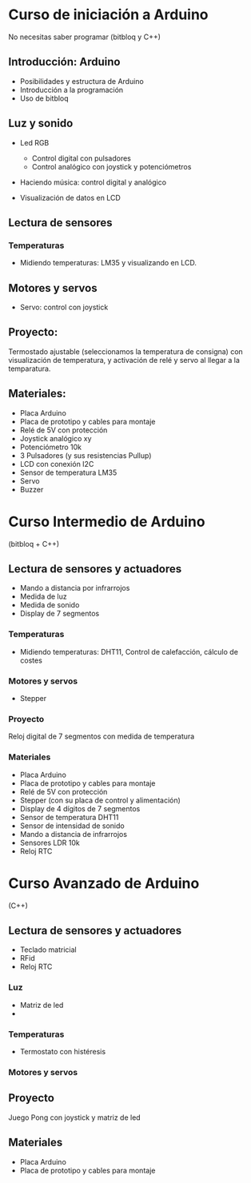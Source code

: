 # Curso de iniciación a Arduino
No necesitas saber programar
(bitbloq y C++)

## Introducción: Arduino

* Posibilidades y estructura de Arduino
* Introducción a la programación
* Uso de bitbloq

## Luz y sonido

* Led RGB

	* Control digital con pulsadores
	* Control analógico con joystick y potenciómetros

* Haciendo música: control digital y analógico

* Visualización de datos en LCD

## Lectura de sensores

### Temperaturas

* Midiendo temperaturas: LM35 y visualizando en LCD.

## Motores y servos

* Servo: control con joystick

## Proyecto: 

Termostado ajustable (seleccionamos la temperatura de consigna) con visualización de temperatura, y activación de relé y servo al llegar a la temparatura.

## Materiales:

* Placa Arduino
* Placa de prototipo y cables para montaje
* Relé de 5V con protección
* Joystick analógico xy
* Potenciómetro 10k
* 3 Pulsadores (y sus resistencias Pullup)
* LCD con conexión I2C
* Sensor de temperatura LM35
* Servo
* Buzzer

# Curso Intermedio de Arduino
(bitbloq + C++)

## Lectura de sensores y actuadores

* Mando a distancia por infrarrojos
* Medida de luz
* Medida de sonido
* Display de 7 segmentos

### Temperaturas

* Midiendo temperaturas: DHT11, Control de calefacción, cálculo de costes

### Motores y servos

* Stepper

### Proyecto

Reloj digital de 7 segmentos con medida de temperatura

### Materiales

* Placa Arduino
* Placa de prototipo y cables para montaje
* Relé de 5V con protección
* Stepper (con su placa de control y alimentación)
* Display de 4 dígitos de 7 segmentos
* Sensor de temperatura DHT11
* Sensor de intensidad de sonido
* Mando a distancia de infrarrojos
* Sensores LDR 10k
* Reloj RTC

# Curso Avanzado de Arduino
(C++)

## Lectura de sensores y actuadores

* Teclado matricial
* RFid
* Reloj RTC

### Luz

* Matriz de led
* 
### Temperaturas

* Termostato con histéresis


### Motores y servos

## Proyecto

Juego Pong con joystick y matriz de led

## Materiales

* Placa Arduino
* Placa de prototipo y cables para montaje

